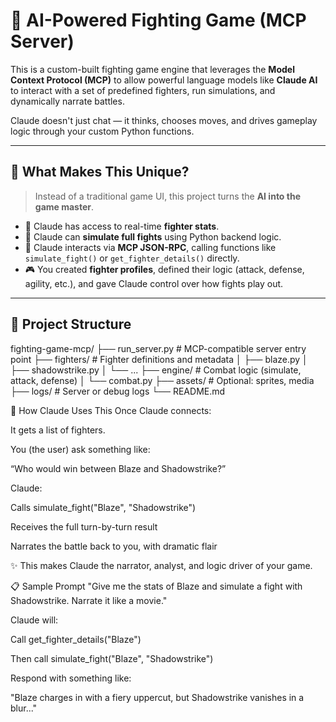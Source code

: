 # 🥊 AI-Powered Fighting Game (MCP Server)

This is a custom-built fighting game engine that leverages the **Model Context Protocol (MCP)** to allow powerful language models like **Claude AI** to interact with a set of predefined fighters, run simulations, and dynamically narrate battles.

Claude doesn't just chat — it thinks, chooses moves, and drives gameplay logic through your custom Python functions.

---

## 🤖 What Makes This Unique?

> Instead of a traditional game UI, this project turns the **AI into the game master**.

- 🧠 Claude has access to real-time **fighter stats**.
- 🔁 Claude can **simulate full fights** using Python backend logic.
- 🧩 Claude interacts via **MCP JSON-RPC**, calling functions like `simulate_fight()` or `get_fighter_details()` directly.
- 🎮 You created **fighter profiles**, defined their logic (attack, defense, agility, etc.), and gave Claude control over how fights play out.

---

## 📂 Project Structure
fighting-game-mcp/
├── run_server.py # MCP-compatible server entry point
├── fighters/ # Fighter definitions and metadata
│ ├── blaze.py
│ ├── shadowstrike.py
│ └── ...
├── engine/ # Combat logic (simulate, attack, defense)
│ └── combat.py
├── assets/ # Optional: sprites, media
├── logs/ # Server or debug logs
└── README.md

🧩 How Claude Uses This
Once Claude connects:

It gets a list of fighters.

You (the user) ask something like:

“Who would win between Blaze and Shadowstrike?”

Claude:

Calls simulate_fight("Blaze", "Shadowstrike")

Receives the full turn-by-turn result

Narrates the battle back to you, with dramatic flair

✨ This makes Claude the narrator, analyst, and logic driver of your game.

📋 Sample Prompt
"Give me the stats of Blaze and simulate a fight with Shadowstrike. Narrate it like a movie."

Claude will:

Call get_fighter_details("Blaze")

Then call simulate_fight("Blaze", "Shadowstrike")

Respond with something like:

"Blaze charges in with a fiery uppercut, but Shadowstrike vanishes in a blur..."


